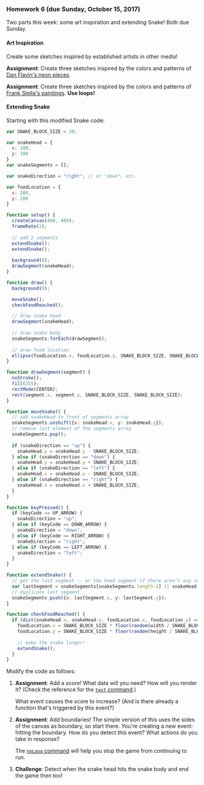 ### Homework 6 (due Sunday, October 15, 2017)

Two parts this week: some art inspiration and extending Snake! Both due Sunday.

#### Art Inspiration

Create some sketches inspired by established artists in other media!

**Assignment**: Create three sketches inspired by the colors and patterns of [Dan Flavin's neon pieces](https://www.google.com/search?tbm=isch&as_q=Dan+Flavin).

**Assignment**: Create three sketches inspired by the colors and patterns of [Frank Stella's paintings](https://www.google.com/search?tbm=isch&as_q=Frank+Stella). **Use loops!**


#### Extending Snake

Starting with this modified Snake code:

```javascript
var SNAKE_BLOCK_SIZE = 20;

var snakeHead = {
  x: 100,
  y: 100
}
var snakeSegments = [];

var snakeDirection = "right"; // or "down", etc.

var foodLocation = {
  x: 200,
  y: 200
}

function setup() {
  createCanvas(400, 400);
  frameRate(2);
  
  // add 2 segments
  extendSnake();
  extendSnake();
  
  background(0);
  drawSegment(snakeHead);
}

function draw() {
  background(0);

  moveSnake();
  checkFoodReached();

  // draw snake head
  drawSegment(snakeHead);
    
  // draw snake body
  snakeSegments.forEach(drawSegment);
  
  // draw food location
  ellipse(foodLocation.x, foodLocation.y, SNAKE_BLOCK_SIZE, SNAKE_BLOCK_SIZE);
}

function drawSegment(segment) {
  noStroke();
  fill(255);
  rectMode(CENTER);
  rect(segment.x, segment.y, SNAKE_BLOCK_SIZE, SNAKE_BLOCK_SIZE);
}  

function moveSnake() {
  // add snakeHead to front of segments array
  snakeSegments.unshift({x: snakeHead.x, y: snakeHead.y});
  // remove last element of the segments array
  snakeSegments.pop();
  
  if (snakeDirection == "up") {
    snakeHead.y = snakeHead.y - SNAKE_BLOCK_SIZE;
  } else if (snakeDirection == "down") {
    snakeHead.y = snakeHead.y + SNAKE_BLOCK_SIZE;
  } else if (snakeDirection == "left") {
    snakeHead.x = snakeHead.x - SNAKE_BLOCK_SIZE;
  } else if (snakeDirection == "right") {
    snakeHead.x = snakeHead.x + SNAKE_BLOCK_SIZE;
  }
}

function keyPressed() {
  if (keyCode == UP_ARROW) {
    snakeDirection = "up";
  } else if (keyCode == DOWN_ARROW) {
    snakeDirection = "down";
  } else if (keyCode == RIGHT_ARROW) {
    snakeDirection = "right";
  } else if (keyCode == LEFT_ARROW) {
    snakeDirection = "left";
  }
}

function extendSnake() {
  // get the last segment -- or the head segment if there aren't any segments
  var lastSegment = snakeSegments[snakeSegments.length-1] || snakeHead;
  // duplicate last segment
  snakeSegments.push({x: lastSegment.x, y: lastSegment.y}); 
}

function checkFoodReached() {
  if (dist(snakeHead.x, snakeHead.y, foodLocation.x, foodLocation.y) == 0) {
    foodLocation.x = SNAKE_BLOCK_SIZE * floor(random(width / SNAKE_BLOCK_SIZE));
    foodLocation.y = SNAKE_BLOCK_SIZE * floor(random(height / SNAKE_BLOCK_SIZE));
    
    // make the snake longer!
    extendSnake();
  }
}
```

Modify the code as follows:

1. **Assignment**: Add a score! What data will you need? How will you render it? (Check the reference for the [`text` command](https://p5js.org/reference/#/p5/text).)
   
   What event causes the score to increase? (And is there already a function that's triggered by this event?)

2. **Assignment**: Add boundaries! The simple version of this uses the sides of the canvas as boundary, so start there. You're creating a new event: hitting the boundary. How do you detect this event? What actions do you take in response?
   
   The [`noLoop` command](https://p5js.org/reference/#/p5/noLoop) will help you stop the game from continuing to run.

3. **Challenge**: Detect when the snake head hits the snake body and end the game then too!